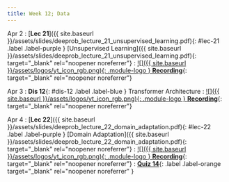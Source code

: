 ```yaml
---
title: Week 12; Data
---
```




Apr 2
: [**Lec 21**]({{ site.baseurl }}/assets/slides/deeprob_lecture_21_unsupervised_learning.pdf){: #lec-21 .label .label-purple } [Unsupervised Learning]({{ site.baseurl }}/assets/slides/deeprob_lecture_21_unsupervised_learning.pdf){: target="_blank" rel="noopener noreferrer"}
  : [![]({{ site.baseurl }}/assets/logos/yt_icon_rgb.png){: .module-logo } **Recording**](https://leccap.engin.umich.edu/leccap/player/r/PMCx6t){: target="_blank" rel="noopener noreferrer"}



Apr 3
: **Dis 12**{: #dis-12 .label .label-blue } Transformer Architecture
  : [![]({{ site.baseurl }}/assets/logos/yt_icon_rgb.png){: .module-logo } **Recording**](https://leccap.engin.umich.edu/leccap/player/r/dPCE9O){: target="_blank" rel="noopener noreferrer"}


Apr 4
: [**Lec 22**]({{ site.baseurl }}/assets/slides/deeprob_lecture_22_domain_adaptation.pdf){: #lec-22 .label .label-purple } [Domain Adaptation]({{ site.baseurl }}/assets/slides/deeprob_lecture_22_domain_adaptation.pdf){: target="_blank" rel="noopener noreferrer"}
  : [![]({{ site.baseurl }}/assets/logos/yt_icon_rgb.png){: .module-logo } **Recording**](https://leccap.engin.umich.edu/leccap/player/r/TLZR5g){: target="_blank" rel="noopener noreferrer"}
: [**Quiz 14**](https://www.gradescope.com/courses/704549/){: .label .label-orange target="_blank" rel="noopener noreferrer" }
